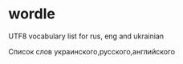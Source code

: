 # wordle
UTF8 vocabulary list for rus, eng and ukrainian

Список слов украинского,русского,английского